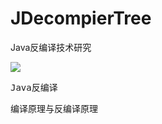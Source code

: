 # JDecompierTree
Java反编译技术研究

![](https://i.imgur.com/IX8GoHj.png)

<pre>
Java反编译
</pre>

<pre>
编译原理与反编译原理
</pre>